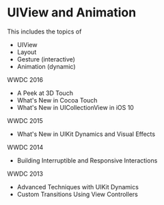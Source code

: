 # UIView and Animation


This includes the topics of 

- UIView
- Layout
- Gesture (interactive)
- Animation (dynamic)



WWDC 2016

- A Peek at 3D Touch
- What's New in Cocoa Touch
- What's New in UICollectionView in iOS 10

WWDC 2015

- What's New in UIKit Dynamics and Visual Effects

WWDC 2014

- Building Interruptible and Responsive Interactions

WWDC 2013

- Advanced Techniques with UIKit Dynamics
- Custom Transitions Using View Controllers

